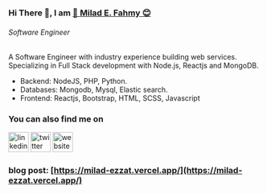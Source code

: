 
###  Hi There 👋, I am [🤗 Milad E. Fahmy 😊](https://milad-ezzat.netlify.app/)

###### *Software Engineer*

A Software Engineer with industry experience building web services. Specializing in Full Stack development with Node.js, Reactjs and MongoDB. 

* Backend: NodeJS, PHP, Python.
* Databases: Mongodb, Mysql, Elastic search.
* Frontend: Reactjs, Bootstrap, HTML, SCSS, Javascript

### You can also find me on
[<img src='https://cdn.jsdelivr.net/npm/simple-icons@3.0.1/icons/linkedin.svg' alt='linkedin' height='40'>](https://www.linkedin.com/in/miladezzat/) [<img src='https://cdn.jsdelivr.net/npm/simple-icons@3.0.1/icons/twitter.svg' alt='twitter' height='40'>](https://twitter.com/miladezzat12)  [<img src='https://cdn.jsdelivr.net/npm/simple-icons@3.0.1/icons/icloud.svg' alt='website' height='40'>](https://milad-ezzat.herokuapp.com/)  

### blog post: [https://milad-ezzat.vercel.app/](https://milad-ezzat.vercel.app/)
